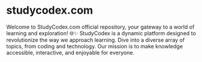 # studycodex.com
Welcome to StudyCodex.com official repository, your gateway to a world of learning and exploration! 🌐✨ StudyCodex is a dynamic platform designed to revolutionize the way we approach learning. Dive into a diverse array of topics, from coding and technology. Our mission is to make knowledge accessible, interactive, and enjoyable for everyone.
